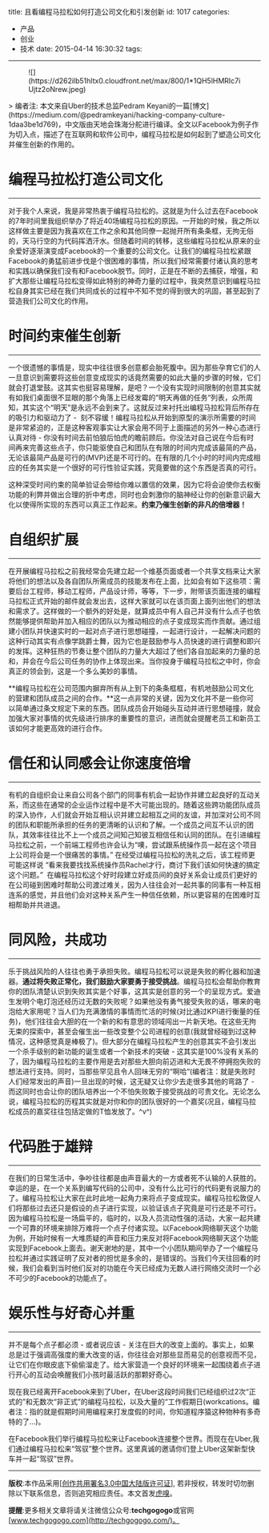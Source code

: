 title: 且看编程马拉松如何打造公司文化和引发创新
id: 1017
categories:
  - 产品
  - 创业
  - 技术
date: 2015-04-14 16:30:32
tags:
---

<figure id="c648" class="graf--figure graf--first">
<div class="aspectRatioPlaceholder is-locked">![](https://d262ilb51hltx0.cloudfront.net/max/800/1*1QH5lHMRIc7iUjtz2oNrew.jpeg)</div>
</figure>
> 编者注: 本文来自Uber的技术总监Pedram Keyani的一篇[博文](https://medium.com/@pedramkeyani/hacking-company-culture-1daa3be1d769)，中文版由天地会珠海分舵进行编译。全文以Facebook为例子作为切入点，描述了在互联网和软件公司中，编程马拉松是如何起到了塑造公司文化并催生创新的作用的。

# 编程马拉松打造公司文化

* * *

对于我个人来说，我是非常热衷于编程马拉松的。这就是为什么过去在Facebook的7年时间里我组织举办了将近40场编程马拉松的原因。一开始的时候，我之所以这样做主要是因为我喜欢在工作之余和其他同僚一起抛开所有条条框，无拘无俗的，天马行空的为代码挥洒汗水。但随着时间的转移，这些编程马拉松从原来的业余爱好逐渐演变成Facebook的一个重要的公司文化。让我们的编程马拉松紧跟Facebook的勇猛前进步伐是个很困难的事情，所以我们经常需要付诸认真的思考和实践以确保我们没有和Facebook脱节。同时，正是在不断的去捕获，增强，和扩大那些让编程马拉松变得如此特别的神奇力量的过程中，我突然意识到编程马拉松自身其实已经在我们共同成长的过程中不知不觉的得到很大的巩固，甚至起到了营造我们公司文化的作用。

# 时间约束催生创新

* * *

一个很遗憾的事情是，现实中往往很多创意都会胎死腹中。因为那些孕育它们的人一旦意识到需要将这些创意变成现实的话竟然需要的如此大量的步骤的时候，它们就会打退堂鼓。这其实也挺容易理解，是吧？一个没有实现时间限制的创意其实就有如我们桌面很不显眼的那个角落上已经发霉的“明天再做的任务“列表，众所周知，其实这个“明天”是永远不会到来了。这就反过来衬托出编程马拉松背后所存在的吸引力和驱动力了 -  刻不容缓！编程马拉松从开始到原型的演示所需要的时间是非常紧迫的，正是这种客观事实让大家会用不同于上面描述的另外一种心态进行认真对待 - 你没有时间去前怕狼后怕虎的瞻前顾后。你没法对自己说在今后有时间再来完善这些点子，你只能驱使自己和团队在有限的时间内完成该最简的产品，无论该最简产品是可行的(MVP)还是不可行的。在有限的几个小时的时间内完成相应的任务其实是一个很好的可行性验证实践，究竟要做的这个东西是否真的可行。

这种深受时间约束的简单验证会带给你难以置信的效果，因为它将会迫使你去权衡功能的利弊并做出合理的折中考虑，同时也会刺激你的脑神经让你的创新意识最大化以使得所实现的东西可以真正工作起来。**约束乃催生创新的非凡的倍增器！**

### 

# 自组织扩展

* * *

在开展编程马拉松之前我经常会先建立起一个维基页面或者一个共享文档来让大家将他们的想法以及各自团队所需成员的技能发布在上面，比如会有如下这些项：需要后台工程师，移动工程师，产品设计师，等等，下一步，附带该页面连接的编程马拉松正式开始的邮件就会发出去，这样大家就可以在该页面上面列出他们的想法和需求了。这样做的一个额外的好处是，就算成员中有人自己并没有什么点子也依然能够提供帮助并加入相应的团队以为推动相应的点子变成现实而作贡献。通过组建小团队并快速实时的一起对点子进行思想碰撞，一起进行设计，一起解决问题的这种行动其实有点像学跳爵士舞，因为它也是鼓励参与人员快速的进行调整和即兴的发挥。这种狂热的节奏让整个团队的力量大大超过了他们各自加起来的力量的总和，并会在今后公司任务的协作上体现出来。当你投身于编程马拉松之中时，你会真正的领会到，这是一个多么美妙的事情。

**编程马拉松在公司范围内摒弃所有从上到下的条条框框，有机地鼓励公司文化的营建和团队成员之间的合作。**这一点非常的关键，因为文化并不是一些你可以简单通过条文规定下来的东西。团队成员会开始碰头互动并进行思想碰撞，就会加强大家对事情的优先级进行排序的重要性的意识，进而就会提醒老员工和新员工该如何才能更高效的进行合作。

### 

# 信任和认同感会让你速度倍增

* * *

有机的自组织会让来自公司各个部门的同事有机会一起协作并建立起良好的互动关系，而这些在通常的企业运作过程中是不大可能出现的。随着这些跨功能团队成员的深入协作，人们就会开始互相认识并建立起相互之间的友谊，并加深对公司不同的团队和职能所承担的任务的更清晰的认识和了解。一个成员之间互不认识的团队，其效率往往比不上一个成员之间知己知彼互相信任和认同的团队。在引进编程马拉松之前，一个前端工程师也许会认为“噢，尝试跟系统操作员一起在这个项目上公司将会是一个很痛苦的事情。” 在经受过编程马拉松的洗礼之后，该工程师更可能这样说 “看来我要找找系统操作员Rachel才行，商讨下我们该如何快速的搞定这个问题。”  在编程马拉松这个好时段建立好成员间的良好关系会让成员们更好的在公司碰到困难时帮助公司渡过难关，因为人往往会对一起共事的同事有一种互相连系的感觉，并且他们会对这种关系产生一种信任依赖，所以更容易的在困难时互相帮助并共进退。

### 

# 同风险，共成功

* * *

乐于挑战风险的人往往也勇于承担失败。编程马拉松可以说是失败的孵化器和加速器。**通过将失败正常化，我们鼓励大家要勇于接受挑战**。编程马拉松会帮助你教育你的团队清楚认识到失败其实是个好事，这其实是创意的另一个的呈现方式。爱迪生发明个电灯泡还经历过无数的失败呢？如果他没有勇气接受失败的话，哪来的电泡给大家用呢？当人们为充满激情的事情而忙活的时候(对比通过KPI进行衡量的任务)，他们往往会大胆的在一个新的和有意思的领域闯出一片新天地。在这些无拘无束的探索中，甚至会催生出一些改变整个公司进程的创意(我就曾经碰到过这种情况，这种感觉真是棒极了)。但大部分在编程马拉松产生的创意其实不会引发出一个杀手级别的新功能的诞生或者一个新技术的突破 - 这其实是100%没有关系的了，因为编程马拉松的主要作用是去对那些大胆向前迈进和大无畏不停拥抱失败的想法进行支持。同时，当那些罕见且令人回味无穷的“啊哈“(编者注：就是失败时人们经常发出的声音)一旦出现的时候，这无疑又让你少去走很多其他的弯路了 - 而这同时也会让你的团队培养出一个不怕失败敢于接受挑战的可贵文化。无论怎么说，编程马拉松的历程其实就是对你和你的团队很好的一个嘉奖(况且，编程马拉松成员的嘉奖往往包括定做的T恤发放了。^v^)

# 代码胜于雄辩

* * *

在我们的日常生活中，争吵往往都是由声音最大的一方或者死不认输的人获胜的。幸运的是，在一个关系到编写代码的公司中，没有什么比可行的代码更有说服力的了。编程马拉松让大家在此时此地一起角力来将点子变成现实。编程马拉松敦促人们将那些过去还只是假设的点子进行实现，以验证该点子究竟是可行还是不可行。因为编程马拉松是一场扁平的，临时的，以及人员流动性强的活动，大家一起共建一个可靠的环境来排除万难将一个点子付诸实现。以Facebook网络聊天这个功能为例，开始时候有一大堆质疑的声音和压力来反对将Facebook网络聊天这个功能实现到Facebook上面去。谢天谢地的是，其中一个小团队期间举办了一个编程马拉松并通过实践证明了反对者的担忧是多余的，是错误的。当我们今天往回看的时候，我们会看到当时他们反对的功能在今天已经成为无数人进行网络交流时一个必不可少的Facebook的功能点了。

### 

# 娱乐性与好奇心并重

* * *

并不是每个点子都必须 - 或者说应该 - 关注在巨大的改变上面的。事实上，如果总是过于强调高强度的重大改变的话，你往往会对那些显而易见的创意视而不见，让它们在你眼皮底下偷偷溜走了。给大家营造一个良好的环境来一起围绕着点子进行开心的互动会唤醒我们小孩时最活跃的那颗好奇心。

现在我已经离开Facebook来到了Uber，在Uber这段时间我们已经组织过2次“正式的”和无数次“非正式”的编程马拉松，以及大量的“工作假期日(workcations。编者注：指的就是假期时间用编程来打发度假的时间，你知道程序猿这种物种有多奇特的了...)。

在Facebook我们举行编程马拉松来让Facebook连接整个世界。而现在在Uber,我们通过编程马拉松来“驾驭”整个世界。这里真诚的邀请你们登上Uber这架新型快车并一起“驾驭”世界。

* * *

**版权**:本作品采用[[创作共用署名3.0中国大陆版许可证](http://creativecommons.org/licenses/by/3.0/cn/)], 若非授权，转发时切勿删除以下联系信息，否则追究相应责任。本文首发[虎嗅](http://www.huxiu.com/article/112676/1.html)。

**提醒**:更多相关文章将请关注微信公众号:**techgogogo**或官网[www.techgogogo.com](http://techgogogo.com/)。